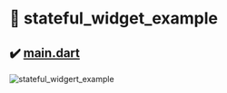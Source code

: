 # :leaves: stateful_widget_example

## :heavy_check_mark: [main.dart](https://github.com/Riudiu/flutter-practice/blob/master/stateful_widget/lib/main.dart)

![stateful_widgert_example](https://user-images.githubusercontent.com/86466976/146718142-3984e956-61d4-4808-9b80-eaf78360ac1f.png)
